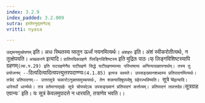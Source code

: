```yaml
---
index: 3.2.9
index_padded: 3.2.009
sutra: हरतेरनुद्यमनेऽच्
vritti: nyasa

---
```

`उद्यमनमुत्क्षेपणम्` इति। अधः स्थितस्य व्सतुन ऊर्ध्वं नयनमित्यर्थः। `अंशहरः` इति। अंशं स्वीकरोतीत्यर्थः, न तूत्क्षेपयति।
`अच्प्रकरणे` इत्यादि। `प्रातिपदिकग्रहणे प्लिङ्गिविशिष्टस्य` इति मुद्रितः पाठः।फ् लिङ्गविशिष्टस्यापि ग्रहणम्` (व्या.प.29) इति घटग्रहणेनैव घटीग्रहणे सिद्धे घटीग्रहणमस्याः परिभाषाया अनित्यत्वज्ञापनार्थम्। तस्य तु प्रयोजनम् -- `दित्यदित्यादित्यपत्त्युत्तरपदाण्ण्यः`(4.1.85) इत्यत्र वक्ष्यते। उपसङ्ख्यानशब्दस्य प्रतिपादनमित्यर्थः। तत्रेदं प्रतिपादनम्-- उत्तरसूत्रे चकारोऽनुक्तसमुच्चयार्थः, तेन शक्त्यादिषूपपदेषु ग्रहेरज्भविष्यति।
`सूत्रे च` इत्यादि। धारेरर्थो धार्य्यर्थः। तत्र वर्तमानाद्ग्रहेः सूत्रे चोपपदेऽच उपसङ्ख्यानं प्रतिपादनं कर्त्तव्यम्। प्रतिपादनं तावत्तदेव। `सूत्रग्राह एवान्यः` इति। यः सूत्रं केवलमुपादत्ते न धारयति, तत्राणेव भवति।।